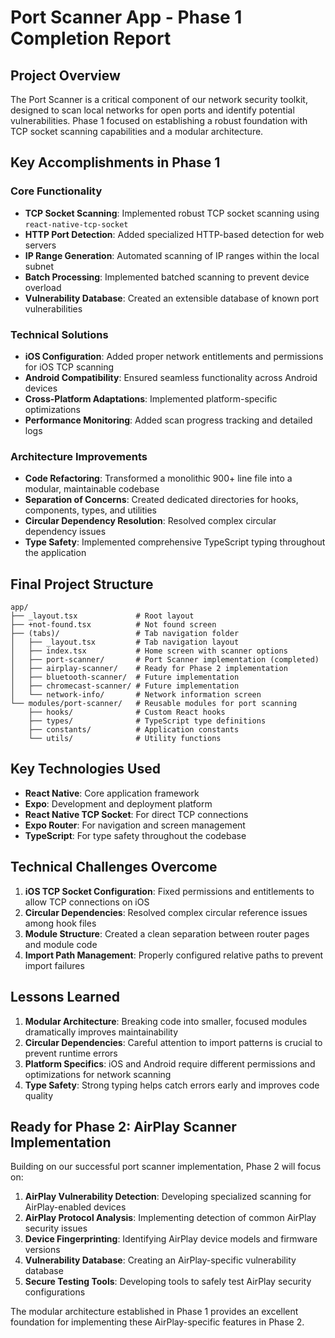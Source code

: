 # Port Scanner App - Phase 1 Completion Report

## Project Overview

The Port Scanner is a critical component of our network security toolkit, designed to scan local networks for open ports and identify potential vulnerabilities. Phase 1 focused on establishing a robust foundation with TCP socket scanning capabilities and a modular architecture.

## Key Accomplishments in Phase 1

### Core Functionality

- **TCP Socket Scanning**: Implemented robust TCP socket scanning using `react-native-tcp-socket`
- **HTTP Port Detection**: Added specialized HTTP-based detection for web servers
- **IP Range Generation**: Automated scanning of IP ranges within the local subnet
- **Batch Processing**: Implemented batched scanning to prevent device overload
- **Vulnerability Database**: Created an extensible database of known port vulnerabilities

### Technical Solutions

- **iOS Configuration**: Added proper network entitlements and permissions for iOS TCP scanning
- **Android Compatibility**: Ensured seamless functionality across Android devices
- **Cross-Platform Adaptations**: Implemented platform-specific optimizations
- **Performance Monitoring**: Added scan progress tracking and detailed logs

### Architecture Improvements

- **Code Refactoring**: Transformed a monolithic 900+ line file into a modular, maintainable codebase
- **Separation of Concerns**: Created dedicated directories for hooks, components, types, and utilities
- **Circular Dependency Resolution**: Resolved complex circular dependency issues
- **Type Safety**: Implemented comprehensive TypeScript typing throughout the application

## Final Project Structure

```
app/
├── _layout.tsx             # Root layout
├── +not-found.tsx          # Not found screen
├── (tabs)/                 # Tab navigation folder
│   ├── _layout.tsx         # Tab navigation layout
│   ├── index.tsx           # Home screen with scanner options
│   ├── port-scanner/       # Port Scanner implementation (completed)
│   ├── airplay-scanner/    # Ready for Phase 2 implementation
│   ├── bluetooth-scanner/  # Future implementation
│   ├── chromecast-scanner/ # Future implementation
│   └── network-info/       # Network information screen
└── modules/port-scanner/   # Reusable modules for port scanning
    ├── hooks/              # Custom React hooks
    ├── types/              # TypeScript type definitions
    ├── constants/          # Application constants
    └── utils/              # Utility functions
```

## Key Technologies Used

- **React Native**: Core application framework
- **Expo**: Development and deployment platform
- **React Native TCP Socket**: For direct TCP connections
- **Expo Router**: For navigation and screen management
- **TypeScript**: For type safety throughout the codebase

## Technical Challenges Overcome

1. **iOS TCP Socket Configuration**: Fixed permissions and entitlements to allow TCP connections on iOS
2. **Circular Dependencies**: Resolved complex circular reference issues among hook files
3. **Module Structure**: Created a clean separation between router pages and module code
4. **Import Path Management**: Properly configured relative paths to prevent import failures

## Lessons Learned

1. **Modular Architecture**: Breaking code into smaller, focused modules dramatically improves maintainability
2. **Circular Dependencies**: Careful attention to import patterns is crucial to prevent runtime errors
3. **Platform Specifics**: iOS and Android require different permissions and optimizations for network scanning
4. **Type Safety**: Strong typing helps catch errors early and improves code quality

## Ready for Phase 2: AirPlay Scanner Implementation

Building on our successful port scanner implementation, Phase 2 will focus on:

1. **AirPlay Vulnerability Detection**: Developing specialized scanning for AirPlay-enabled devices
2. **AirPlay Protocol Analysis**: Implementing detection of common AirPlay security issues
3. **Device Fingerprinting**: Identifying AirPlay device models and firmware versions
4. **Vulnerability Database**: Creating an AirPlay-specific vulnerability database
5. **Secure Testing Tools**: Developing tools to safely test AirPlay security configurations

The modular architecture established in Phase 1 provides an excellent foundation for implementing these AirPlay-specific features in Phase 2.
